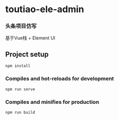 # toutiao-ele-admin

### 头条项目仿写
基于Vue栈 + Element UI 

## Project setup
```
npm install
```

### Compiles and hot-reloads for development
```
npm run serve
```

### Compiles and minifies for production
```
npm run build
```



